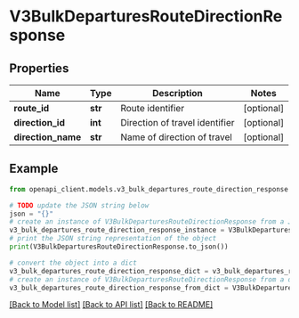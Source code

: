 # V3BulkDeparturesRouteDirectionResponse


## Properties

Name | Type | Description | Notes
------------ | ------------- | ------------- | -------------
**route_id** | **str** | Route identifier | [optional] 
**direction_id** | **int** | Direction of travel identifier | [optional] 
**direction_name** | **str** | Name of direction of travel | [optional] 

## Example

```python
from openapi_client.models.v3_bulk_departures_route_direction_response import V3BulkDeparturesRouteDirectionResponse

# TODO update the JSON string below
json = "{}"
# create an instance of V3BulkDeparturesRouteDirectionResponse from a JSON string
v3_bulk_departures_route_direction_response_instance = V3BulkDeparturesRouteDirectionResponse.from_json(json)
# print the JSON string representation of the object
print(V3BulkDeparturesRouteDirectionResponse.to_json())

# convert the object into a dict
v3_bulk_departures_route_direction_response_dict = v3_bulk_departures_route_direction_response_instance.to_dict()
# create an instance of V3BulkDeparturesRouteDirectionResponse from a dict
v3_bulk_departures_route_direction_response_from_dict = V3BulkDeparturesRouteDirectionResponse.from_dict(v3_bulk_departures_route_direction_response_dict)
```
[[Back to Model list]](../README.md#documentation-for-models) [[Back to API list]](../README.md#documentation-for-api-endpoints) [[Back to README]](../README.md)


